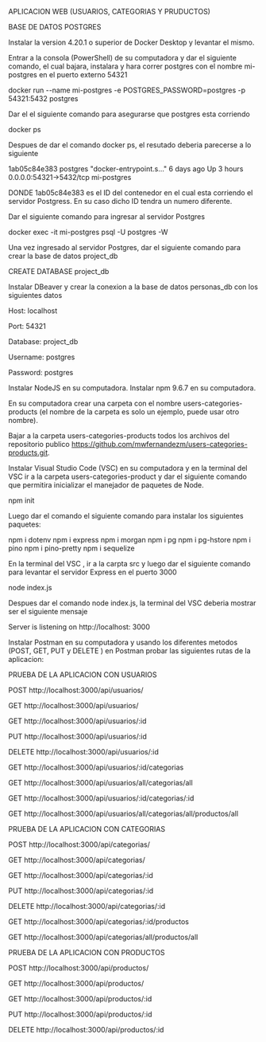 APLICACION WEB (USUARIOS, CATEGORIAS Y PRUDUCTOS)

BASE DE DATOS POSTGRES

Instalar la version 4.20.1 o superior de Docker Desktop y levantar el mismo.

Entrar a la consola (PowerShell) de su computadora y dar el siguiente comando, el cual bajara, instalara y hara correr postgres con el nombre mi-postgres en el puerto externo 54321

docker run --name mi-postgres -e POSTGRES_PASSWORD=postgres -p 54321:5432 postgres

Dar el el siguiente comando para asegurarse que postgres esta corriendo

docker ps

Despues de dar el comando docker ps, el resutado deberia parecerse a lo siguiente

1ab05c84e383 postgres "docker-entrypoint.s…" 6 days ago Up 3 hours 0.0.0.0:54321->5432/tcp mi-postgres

DONDE 1ab05c84e383 es el ID del contenedor en el cual esta corriendo el servidor Postgress. En su caso dicho ID tendra un numero diferente.

Dar el siguiente comando para ingresar al servidor Postgres

docker exec -it mi-postgres psql -U postgres -W

Una vez ingresado al servidor Postgres, dar el siguiente comando para crear la base de datos project_db

CREATE DATABASE project_db

Instalar DBeaver y crear la conexion a la base de datos personas_db con los siguientes datos

Host: localhost

Port: 54321

Database: project_db

Username: postgres

Password: postgres

Instalar NodeJS en su computadora. Instalar npm 9.6.7 en su computadora.

En su computadora crear una carpeta con el nombre users-categories-products (el nombre de la carpeta es solo un ejemplo, puede usar otro nombre).

Bajar a la carpeta users-categories-products todos los archivos del repositorio publico https://github.com/mwfernandezm/users-categories-products.git.

Instalar Visual Studio Code (VSC) en su computadora y en la terminal del VSC ir a la carpeta users-categories-product y dar el siguiente comando que permitira inicializar el manejador de paquetes de Node.

npm init

Luego dar el comando el siguiente comando para instalar los siguientes paquetes: 

npm i dotenv
npm i express
npm i morgan
npm i pg
npm i pg-hstore
npm i pino
npm i pino-pretty
npm i sequelize

En la terminal del VSC , ir a la carpta src y luego dar el siguiente comando para levantar el servidor Express en el puerto 3000

node index.js

Despues dar el comando node index.js, la terminal del VSC deberia mostrar ser el siguiente mensaje

Server is listening on http://localhost: 3000

Instalar Postman en su computadora y usando los diferentes metodos (POST, GET, PUT y DELETE ) en Postman probar las siguientes rutas de la aplicacion:

PRUEBA DE LA APLICACION CON USUARIOS

POST http://localhost:3000/api/usuarios/

GET http://localhost:3000/api/usuarios/

GET http://localhost:3000/api/usuarios/:id

PUT http://localhost:3000/api/usuarios/:id

DELETE http://localhost:3000/api/usuarios/:id

GET http://localhost:3000/api/usuarios/:id/categorias

GET http://localhost:3000/api/usuarios/all/categorias/all

GET http://localhost:3000/api/usuarios/:id/categorias/:id

GET http://localhost:3000/api/usuarios/all/categorias/all/productos/all



PRUEBA DE LA APLICACION CON CATEGORIAS

POST http://localhost:3000/api/categorias/

GET http://localhost:3000/api/categorias/

GET http://localhost:3000/api/categorias/:id

PUT http://localhost:3000/api/categorias/:id

DELETE http://localhost:3000/api/categorias/:id

GET http://localhost:3000/api/categorias/:id/productos

GET http://localhost:3000/api/categorias/all/productos/all



PRUEBA DE LA APLICACION CON PRODUCTOS

POST http://localhost:3000/api/productos/

GET http://localhost:3000/api/productos/

GET http://localhost:3000/api/productos/:id

PUT http://localhost:3000/api/productos/:id

DELETE http://localhost:3000/api/productos/:id





